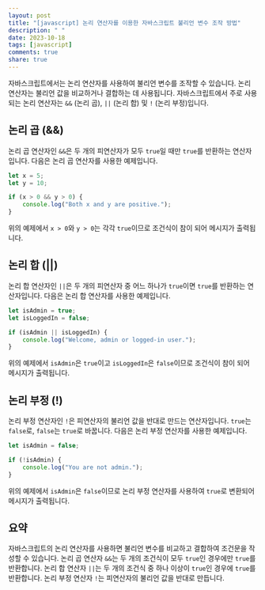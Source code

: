 ```yaml
---
layout: post
title: "[javascript] 논리 연산자를 이용한 자바스크립트 불리언 변수 조작 방법"
description: " "
date: 2023-10-18
tags: [javascript]
comments: true
share: true
---
```


자바스크립트에서는 논리 연산자를 사용하여 불리언 변수를 조작할 수 있습니다. 논리 연산자는 불리언 값을 비교하거나 결합하는 데 사용됩니다. 자바스크립트에서 주로 사용되는 논리 연산자는 `&&` (논리 곱), `||` (논리 합) 및 `!` (논리 부정)입니다.

## 논리 곱 (&&)

논리 곱 연산자인 `&&`은 두 개의 피연산자가 모두 `true`일 때만 `true`를 반환하는 연산자입니다. 다음은 논리 곱 연산자를 사용한 예제입니다.

```javascript
let x = 5;
let y = 10;

if (x > 0 && y > 0) {
    console.log("Both x and y are positive.");
}
```

위의 예제에서 `x > 0`와 `y > 0`는 각각 `true`이므로 조건식이 참이 되어 메시지가 출력됩니다.

## 논리 합 (||)

논리 합 연산자인 `||`은 두 개의 피연산자 중 어느 하나가 `true`이면 `true`를 반환하는 연산자입니다. 다음은 논리 합 연산자를 사용한 예제입니다.

```javascript
let isAdmin = true;
let isLoggedIn = false;

if (isAdmin || isLoggedIn) {
    console.log("Welcome, admin or logged-in user.");
}
```

위의 예제에서 `isAdmin`은 `true`이고 `isLoggedIn`은 `false`이므로 조건식이 참이 되어 메시지가 출력됩니다.

## 논리 부정 (!)

논리 부정 연산자인 `!`은 피연산자의 불리언 값을 반대로 만드는 연산자입니다. `true`는 `false`로, `false`는 `true`로 바꿉니다. 다음은 논리 부정 연산자를 사용한 예제입니다.

```javascript
let isAdmin = false;

if (!isAdmin) {
    console.log("You are not admin.");
}
```

위의 예제에서 `isAdmin`은 `false`이므로 논리 부정 연산자를 사용하여 `true`로 변환되어 메시지가 출력됩니다.

## 요약

자바스크립트의 논리 연산자를 사용하면 불리언 변수를 비교하고 결합하여 조건문을 작성할 수 있습니다. 논리 곱 연산자 `&&`는 두 개의 조건식이 모두 `true`인 경우에만 `true`를 반환합니다. 논리 합 연산자 `||`는 두 개의 조건식 중 하나 이상이 `true`인 경우에 `true`를 반환합니다. 논리 부정 연산자 `!`는 피연산자의 불리언 값을 반대로 만듭니다.
